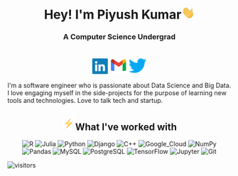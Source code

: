 <h1 align="center">Hey! I'm Piyush Kumar<img src="wave.gif" width="30px"></h1>

<h3 align="center">A Computer Science Undergrad</h3>

<p align="center">
  <br/>
  <a href="https://www.linkedin.com/in/kpiyush04/"><img src="linkedin.svg", width="35" height="35"></a>
  <a href="mailto:04kpiyush@gmail.com"><img src="gmail.svg", width="40" height="40"></a>
  <a href="https://twitter.com/kpiyush04"><img src="twitter.svg", width="40" height="40"></a>

I'm a software engineer who is passionate about Data Science and Big Data. I love engaging myself in the side-projects for the purpose of learning new tools and technologies. Love to talk tech and startup. 

<h2 align="center"><img src="bolt.gif" width="30px">What I've worked with</h2>
<p align="center">
  <img alt="R" src="https://img.shields.io/badge/R-276DC3?style=for-the-badge&logo=r&logoColor=white"/>
  <img alt="Julia" src="https://img.shields.io/badge/Julia-9558B2?style=for-the-badge&logo=julia&logoColor=white"/>
  <img alt="Python" src="https://img.shields.io/badge/python%20-%2314354C.svg?&style=for-the-badge&logo=python&logoColor=white"/>
  <img alt="Django" src="https://img.shields.io/badge/Django-092E20?style=for-the-badge&logo=django&logoColor=white"/>
  <img alt="C++" src="https://img.shields.io/badge/c++%20-%2300599C.svg?&style=for-the-badge&logo=c%2B%2B&ogoColor=white"/>
  <img alt="Google_Cloud" src="https://img.shields.io/badge/Google_Cloud-4285F4?style=for-the-badge&logo=google-cloud&logoColor=white"/>
  <img alt="NumPy" src="https://img.shields.io/badge/numpy%20-%23013243.svg?&style=for-the-badge&logo=numpy&logoColor=white" />
  <img alt="Pandas" src="https://img.shields.io/badge/pandas%20-%23150458.svg?&style=for-the-badge&logo=pandas&logoColor=white" />
  <img alt="MySQL" src="https://img.shields.io/badge/mysql-%2300f.svg?&style=for-the-badge&logo=mysql&logoColor=white"/>
  <img alt="PostgreSQL" src="https://img.shields.io/badge/PostgreSQL-316192?style=for-the-badge&logo=postgresql&logoColor=white" />
  <img alt="TensorFlow" src="https://img.shields.io/badge/TensorFlow%20-%23FF6F00.svg?&style=for-the-badge&logo=TensorFlow&logoColor=white" />
  <img alt="Jupyter" src="https://img.shields.io/badge/Jupyter%20-%23F37626.svg?&style=for-the-badge&logo=Jupyter&logoColor=white" />
  <img alt="Git" src="https://img.shields.io/badge/git%20-%23F05033.svg?&style=for-the-badge&logo=git&logoColor=white"/>
</p>

![visitors](https://visitor-badge.laobi.icu/badge?page_id=kpiyush04.kpiyush04)
